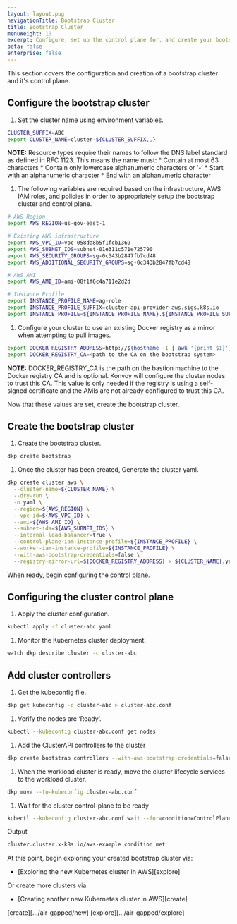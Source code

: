 ```yaml
---
layout: layout.pug
navigationTitle: Bootstrap Cluster
title: Bootstrap Cluster
menuWeight: 10
excerpt: Configure, set up the control plane for, and create your bootstrap cluster.
beta: false
enterprise: false
---
```

This section covers the configuration and creation of a bootstrap cluster and it's control plane.

## Configure the bootstrap cluster

1. Set the cluster name using environment variables.

```bash
CLUSTER_SUFFIX=ABC
export CLUSTER_NAME=cluster-${CLUSTER_SUFFIX,,}
```
<p class="message--note"><strong>NOTE:</strong> Resource types require their names to follow the DNS label standard as defined in RFC 1123. This means the name must:
* Contain at most 63 characters
* Contain only lowercase alphanumeric characters or ‘-’
* Start with an alphanumeric character
* End with an alphanumeric character </p>

1. The following variables are required based on the infrastructure, AWS IAM roles, and policies in order to appropriately setup the bootstrap cluster and control plane.

```bash
# AWS Region
export AWS_REGION=us-gov-east-1

# Existing AWS infrastructure
export AWS_VPC_ID=vpc-058da8b5f1fcb1369
export AWS_SUBNET_IDS=subnet-01e311c571e725790
export AWS_SECURITY_GROUPS=sg-0c343b2847fb7cd48
export AWS_ADDITIONAL_SECURITY_GROUPS=sg-0c343b2847fb7cd48

# AWS AMI
export AWS_AMI_ID=ami-08f1f6c4a711e2d2d

# Instance Profile
export INSTANCE_PROFILE_NAME=ag-role
export INSTANCE_PROFILE_SUFFIX=cluster-api-provider-aws.sigs.k8s.io
export INSTANCE_PROFILE=${INSTANCE_PROFILE_NAME}.${INSTANCE_PROFILE_SUFFIX}
```

1. Configure your cluster to use an existing Docker registry as a mirror when attempting to pull images.

```bash
export DOCKER_REGISTRY_ADDRESS=http://$(hostname -I | awk '{print $1}'):5000
export DOCKER_REGISTRY_CA=<path to the CA on the bootstrap system>
```
<p class="message--note"><strong>NOTE:</strong> DOCKER_REGISTRY_CA is the path on the bastion machine to the Docker registry CA and is optional. Konvoy will configure the cluster nodes to trust this CA. This value is only needed if the registry is using a self-signed certificate and the AMIs are not already configured to trust this CA.</p>

Now that these values are set, create the bootstrap cluster.

## Create the bootstrap cluster

1. Create the bootstrap cluster.

```bash
dkp create bootstrap
```

1. Once the cluster has been created, Generate the cluster yaml.

```bash
dkp create cluster aws \
  --cluster-name=${CLUSTER_NAME} \
  --dry-run \
  -o yaml \
  --region=${AWS_REGION} \
  --vpc-id=${AWS_VPC_ID} \
  --ami=${AWS_AMI_ID} \
  --subnet-ids=${AWS_SUBNET_IDS} \
  --internal-load-balancer=true \
  --control-plane-iam-instance-profile=${INSTANCE_PROFILE} \
  --worker-iam-instance-profile=${INSTANCE_PROFILE} \
  --with-aws-bootstrap-credentials=false \
  --registry-mirror-url=${DOCKER_REGISTRY_ADDRESS} > ${CLUSTER_NAME}.yaml
```
When ready, begin configuring the control plane.

## Configuring the cluster control plane
1.  Apply the cluster configuration.

```bash
kubectl apply -f cluster-abc.yaml
```

1.  Monitor the Kubernetes cluster deployment.

```bash
watch dkp describe cluster -c cluster-abc
```

## Add cluster controllers

1.  Get the kubeconfig file.

```bash
dkp get kubeconfig -c cluster-abc > cluster-abc.conf
```

1.  Verify the nodes are ‘Ready’.

```bash
kubectl --kubeconfig cluster-abc.conf get nodes
```

1.  Add the ClusterAPI controllers to the cluster

```bash
dkp create bootstrap controllers --with-aws-bootstrap-credentials=false --kubeconfig cluster-abc.conf
```

1.  When the workload cluster is ready, move the cluster lifecycle services to the workload cluster.

```bash
dkp move --to-kubeconfig cluster-abc.conf
```

1.  Wait for the cluster control-plane to be ready

```bash
kubectl --kubeconfig cluster-abc.conf wait --for=condition=ControlPlaneReady "clusters/cluster-abc" --timeout=20m
```

Output
```bash
cluster.cluster.x-k8s.io/aws-example condition met
```
At this point, begin exploring your created bootstrap cluster via:
* [Exploring the new Kubernetes cluster in AWS][explore]

Or create more clusters via:
* [Creating another new Kubernetes cluster in AWS][create]

[create][.../air-gapped/new]
[explore][.../air-gapped/explore]
